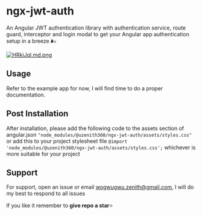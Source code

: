 # ngx-jwt-auth

An Angular JWT authentication library with authentication service, route guard, interceptor and login modal to get your Angular app authentication setup in a breeze 🌬️

[![HRkiJql.md.png](https://iili.io/HRkiJql.md.png)](https://freeimage.host/i/HRkiJql)

## Usage

Refer to the example app for now, I will find time to do a proper documentation. 

## Post Installation
After installation, please add the following code to the assets section of angular.json `"node_modules/@uzenith360/ngx-jwt-auth/assets/styles.css"` or add this to your project stylesheet file `@import 'node_modules/@uzenith360/ngx-jwt-auth/assets/styles.css';` whichever is more suitable for your project

## Support

For support, open an issue or email wogwugwu.zenith@gmail.com, I will do my best to respond to all issues

If you like it remember to **give repo a star**⭐